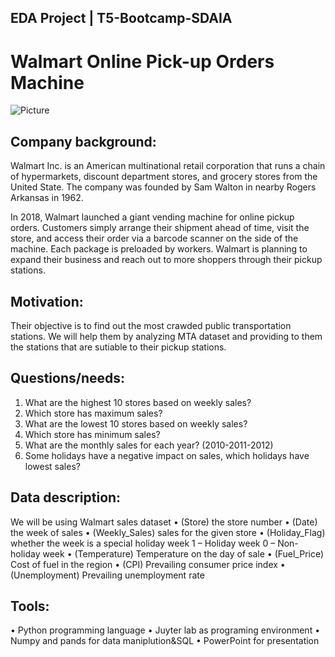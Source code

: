 ##  EDA Project | T5-Bootcamp-SDAIA

# Walmart Online Pick-up Orders Machine 


![Picture](https://assets1.progressivegrocer.com/files/styles/content_sm/s3/2019-10/img-1269.jpg?itok=3l165AUZ) 
                                          

## Company background:
Walmart Inc. is an American multinational retail corporation that runs a chain of hypermarkets, discount department stores, and grocery stores from the United State. The company was founded by Sam Walton in nearby Rogers Arkansas in 1962.

In 2018, Walmart launched a giant vending machine for online pickup orders. Customers simply arrange their shipment ahead of time, visit the store, and access their order via a barcode scanner on the side of the machine. Each package is preloaded by workers. Walmart is planning to expand their business and reach out to more shoppers through their pickup stations.

## Motivation:
Their objective is to find out the most crawded public transportation stations. We will help them by analyzing MTA dataset and providing to them the stations that are sutiable to their pickup stations. 

## Questions/needs:
1. What are the highest 10 stores based on weekly sales?
2. Which store has maximum sales?
3. What are the lowest 10 stores based on weekly sales?
4. Which store has minimum sales?
5. What are the monthly sales for each year? (2010-2011-2012)
6. Some holidays have a negative impact on sales, which holidays have lowest sales?


## Data description:
We will be using Walmart sales dataset
•	(Store) the store number
•	(Date) the week of sales
•	(Weekly_Sales) sales for the given store
•	(Holiday_Flag) whether the week is a special holiday week 1 – Holiday week 0 – Non-holiday week
•	(Temperature) Temperature on the day of sale
•	(Fuel_Price) Cost of fuel in the region
•	(CPI) Prevailing consumer price index
•	(Unemployment) Prevailing unemployment rate

 
## Tools:
•	Python programming language
•	Juyter lab as programing environment 
•	Numpy and pands for data maniplution&SQL
•	PowerPoint for presentation 
